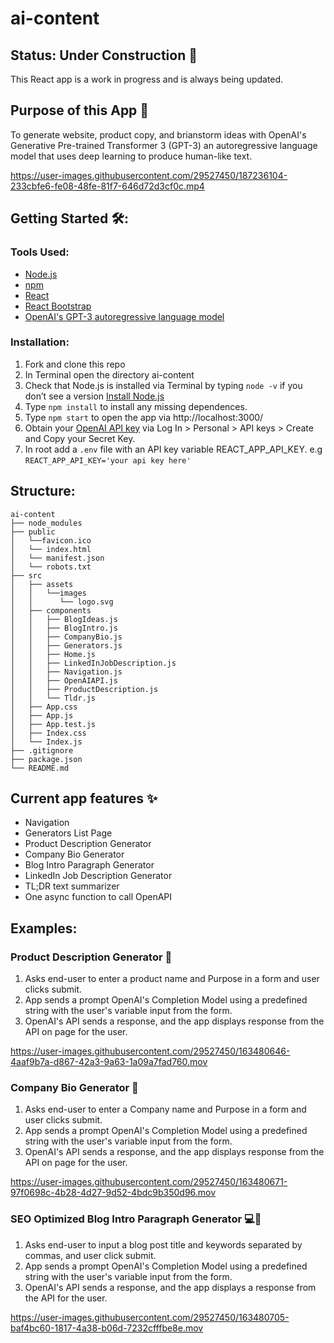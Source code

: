 # ai-content

## Status: Under Construction 🚧

This React app is a work in progress and is always being updated.  

## Purpose of this App 🤖

To generate website, product copy, and brianstorm ideas with OpenAI's Generative Pre-trained Transformer 3 (GPT-3) an autoregressive language model that uses deep learning to produce human-like text.


https://user-images.githubusercontent.com/29527450/187236104-233cbfe6-fe08-48fe-81f7-646d72d3cf0c.mp4


## Getting Started 🛠️: 

### Tools Used: 

- [Node.js](https://nodejs.org/)
- [npm](https://npmjs.com)
- [React](https://reactjs.org)
- [React Bootstrap](https://react-bootstrap.github.io)
- [OpenAI's GPT-3 autoregressive language model](https://openai.com/)

### Installation: 
1. Fork and clone this repo
3. In Terminal open the directory ai-content
4. Check that Node.js is installed via Terminal by typing `node -v` if you don’t see a version [Install Node.js](https://nodejs.org/en/ )
6. Type `npm install` to install any missing dependences. 
7. Type `npm start` to open the app via http://localhost:3000/
8. Obtain your [OpenAI API key](https://openai.com/api/) via Log In > Personal > API keys > Create and Copy your Secret Key. 
9. In root add a `.env` file with an API key variable REACT_APP_API_KEY. e.g `REACT_APP_API_KEY='your api key here'`

## Structure: 

```
ai-content
├── node_modules
├── public
│   └──favicon.ico
│   └── index.html
│   └── manifest.json
│   └── robots.txt
├── src
│   ├── assets
│   │   └──images
│   │      └── logo.svg
│   ├── components
│   │   ├── BlogIdeas.js
│   │   ├── BlogIntro.js
│   │   ├── CompanyBio.js
│   │   ├── Generators.js
│   │   ├── Home.js
│   │   ├── LinkedInJobDescription.js
│   │   ├── Navigation.js
│   │   ├── OpenAIAPI.js
│   │   ├── ProductDescription.js
│   │   └── Tldr.js
│   ├── App.css
│   ├── App.js
│   ├── App.test.js
│   ├── Index.css
│   └── Index.js
├── .gitignore
├── package.json
└── README.md
```

## Current app features ✨

- Navigation
- Generators List Page 
- Product Description Generator
- Company Bio Generator
- Blog Intro Paragraph Generator
- LinkedIn Job Description Generator
- TL;DR text summarizer
- One async function to call OpenAPI

## Examples: 

### Product Description Generator 🛒

1. Asks end-user to enter a product name and Purpose in a form and user clicks submit.
2. App sends a prompt OpenAI's Completion Model using a predefined string with the user's variable input from the form.
3. OpenAI's API sends a response, and the app displays response from the API on page for the user.

https://user-images.githubusercontent.com/29527450/163480646-4aaf9b7a-d867-42a3-9a63-1a09a7fad760.mov

### Company Bio Generator 🛒

1. Asks end-user to enter a Company name and Purpose in a form and user clicks submit.
2. App sends a prompt OpenAI's Completion Model using a predefined string with the user's variable input from the form.
3. OpenAI's API sends a response, and the app displays response from the API on page for the user.

https://user-images.githubusercontent.com/29527450/163480671-97f0698c-4b28-4d27-9d52-4bdc9b350d96.mov

### SEO Optimized Blog Intro Paragraph Generator 💻📝

1. Asks end-user to input a blog post title and keywords separated by commas, and user click submit.
2. App sends a prompt OpenAI's Completion Model using a predefined string with the user's variable input from the form.
3. OpenAI's API sends a response, and the app displays a response from the API for the user.

https://user-images.githubusercontent.com/29527450/163480705-baf4bc60-1817-4a38-b06d-7232cfffbe8e.mov
